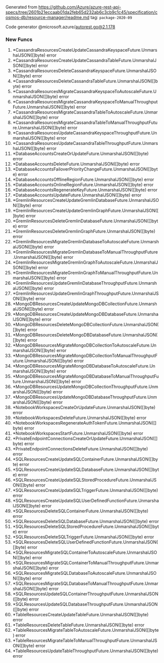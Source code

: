 Generated from https://github.com/Azure/azure-rest-api-specs/tree/2601b21eccaab01da2feb65d232ab6c3cb9c1c45/specification/cosmos-db/resource-manager/readme.md tag: `package-2020-09`

Code generator @microsoft.azure/autorest.go@2.1.178


### New Funcs

1. *CassandraResourcesCreateUpdateCassandraKeyspaceFuture.UnmarshalJSON([]byte) error
1. *CassandraResourcesCreateUpdateCassandraTableFuture.UnmarshalJSON([]byte) error
1. *CassandraResourcesDeleteCassandraKeyspaceFuture.UnmarshalJSON([]byte) error
1. *CassandraResourcesDeleteCassandraTableFuture.UnmarshalJSON([]byte) error
1. *CassandraResourcesMigrateCassandraKeyspaceToAutoscaleFuture.UnmarshalJSON([]byte) error
1. *CassandraResourcesMigrateCassandraKeyspaceToManualThroughputFuture.UnmarshalJSON([]byte) error
1. *CassandraResourcesMigrateCassandraTableToAutoscaleFuture.UnmarshalJSON([]byte) error
1. *CassandraResourcesMigrateCassandraTableToManualThroughputFuture.UnmarshalJSON([]byte) error
1. *CassandraResourcesUpdateCassandraKeyspaceThroughputFuture.UnmarshalJSON([]byte) error
1. *CassandraResourcesUpdateCassandraTableThroughputFuture.UnmarshalJSON([]byte) error
1. *DatabaseAccountsCreateOrUpdateFuture.UnmarshalJSON([]byte) error
1. *DatabaseAccountsDeleteFuture.UnmarshalJSON([]byte) error
1. *DatabaseAccountsFailoverPriorityChangeFuture.UnmarshalJSON([]byte) error
1. *DatabaseAccountsOfflineRegionFuture.UnmarshalJSON([]byte) error
1. *DatabaseAccountsOnlineRegionFuture.UnmarshalJSON([]byte) error
1. *DatabaseAccountsRegenerateKeyFuture.UnmarshalJSON([]byte) error
1. *DatabaseAccountsUpdateFuture.UnmarshalJSON([]byte) error
1. *GremlinResourcesCreateUpdateGremlinDatabaseFuture.UnmarshalJSON([]byte) error
1. *GremlinResourcesCreateUpdateGremlinGraphFuture.UnmarshalJSON([]byte) error
1. *GremlinResourcesDeleteGremlinDatabaseFuture.UnmarshalJSON([]byte) error
1. *GremlinResourcesDeleteGremlinGraphFuture.UnmarshalJSON([]byte) error
1. *GremlinResourcesMigrateGremlinDatabaseToAutoscaleFuture.UnmarshalJSON([]byte) error
1. *GremlinResourcesMigrateGremlinDatabaseToManualThroughputFuture.UnmarshalJSON([]byte) error
1. *GremlinResourcesMigrateGremlinGraphToAutoscaleFuture.UnmarshalJSON([]byte) error
1. *GremlinResourcesMigrateGremlinGraphToManualThroughputFuture.UnmarshalJSON([]byte) error
1. *GremlinResourcesUpdateGremlinDatabaseThroughputFuture.UnmarshalJSON([]byte) error
1. *GremlinResourcesUpdateGremlinGraphThroughputFuture.UnmarshalJSON([]byte) error
1. *MongoDBResourcesCreateUpdateMongoDBCollectionFuture.UnmarshalJSON([]byte) error
1. *MongoDBResourcesCreateUpdateMongoDBDatabaseFuture.UnmarshalJSON([]byte) error
1. *MongoDBResourcesDeleteMongoDBCollectionFuture.UnmarshalJSON([]byte) error
1. *MongoDBResourcesDeleteMongoDBDatabaseFuture.UnmarshalJSON([]byte) error
1. *MongoDBResourcesMigrateMongoDBCollectionToAutoscaleFuture.UnmarshalJSON([]byte) error
1. *MongoDBResourcesMigrateMongoDBCollectionToManualThroughputFuture.UnmarshalJSON([]byte) error
1. *MongoDBResourcesMigrateMongoDBDatabaseToAutoscaleFuture.UnmarshalJSON([]byte) error
1. *MongoDBResourcesMigrateMongoDBDatabaseToManualThroughputFuture.UnmarshalJSON([]byte) error
1. *MongoDBResourcesUpdateMongoDBCollectionThroughputFuture.UnmarshalJSON([]byte) error
1. *MongoDBResourcesUpdateMongoDBDatabaseThroughputFuture.UnmarshalJSON([]byte) error
1. *NotebookWorkspacesCreateOrUpdateFuture.UnmarshalJSON([]byte) error
1. *NotebookWorkspacesDeleteFuture.UnmarshalJSON([]byte) error
1. *NotebookWorkspacesRegenerateAuthTokenFuture.UnmarshalJSON([]byte) error
1. *NotebookWorkspacesStartFuture.UnmarshalJSON([]byte) error
1. *PrivateEndpointConnectionsCreateOrUpdateFuture.UnmarshalJSON([]byte) error
1. *PrivateEndpointConnectionsDeleteFuture.UnmarshalJSON([]byte) error
1. *SQLResourcesCreateUpdateSQLContainerFuture.UnmarshalJSON([]byte) error
1. *SQLResourcesCreateUpdateSQLDatabaseFuture.UnmarshalJSON([]byte) error
1. *SQLResourcesCreateUpdateSQLStoredProcedureFuture.UnmarshalJSON([]byte) error
1. *SQLResourcesCreateUpdateSQLTriggerFuture.UnmarshalJSON([]byte) error
1. *SQLResourcesCreateUpdateSQLUserDefinedFunctionFuture.UnmarshalJSON([]byte) error
1. *SQLResourcesDeleteSQLContainerFuture.UnmarshalJSON([]byte) error
1. *SQLResourcesDeleteSQLDatabaseFuture.UnmarshalJSON([]byte) error
1. *SQLResourcesDeleteSQLStoredProcedureFuture.UnmarshalJSON([]byte) error
1. *SQLResourcesDeleteSQLTriggerFuture.UnmarshalJSON([]byte) error
1. *SQLResourcesDeleteSQLUserDefinedFunctionFuture.UnmarshalJSON([]byte) error
1. *SQLResourcesMigrateSQLContainerToAutoscaleFuture.UnmarshalJSON([]byte) error
1. *SQLResourcesMigrateSQLContainerToManualThroughputFuture.UnmarshalJSON([]byte) error
1. *SQLResourcesMigrateSQLDatabaseToAutoscaleFuture.UnmarshalJSON([]byte) error
1. *SQLResourcesMigrateSQLDatabaseToManualThroughputFuture.UnmarshalJSON([]byte) error
1. *SQLResourcesUpdateSQLContainerThroughputFuture.UnmarshalJSON([]byte) error
1. *SQLResourcesUpdateSQLDatabaseThroughputFuture.UnmarshalJSON([]byte) error
1. *TableResourcesCreateUpdateTableFuture.UnmarshalJSON([]byte) error
1. *TableResourcesDeleteTableFuture.UnmarshalJSON([]byte) error
1. *TableResourcesMigrateTableToAutoscaleFuture.UnmarshalJSON([]byte) error
1. *TableResourcesMigrateTableToManualThroughputFuture.UnmarshalJSON([]byte) error
1. *TableResourcesUpdateTableThroughputFuture.UnmarshalJSON([]byte) error
